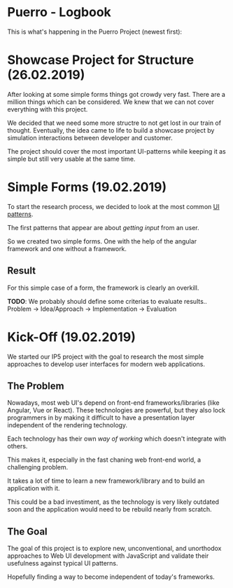 # Puerro - Logbook

This is what's happening in the Puerro Project (newest first):

# Showcase Project for Structure (26.02.2019)

After looking at some simple forms things got crowdy very fast.
There are a million things which can be considered.
We knew that we can not cover everything with this project.

We decided that we need some more structre to not get lost in our train of thought.
Eventually, the idea came to life to build a showcase project by simulation interactions between developer and customer.

The project should cover the most important UI-patterns while keeping it as simple but still very usable at the same time.


# Simple Forms (19.02.2019)

To start the research process, we decided to look at the most common [UI patterns](http://ui-patterns.com/).

The first patterns that appear are about *getting input* from an user.

So we created two simple forms. One with the help of the angular framework and one without a framework.

## Result
For this simple case of a form, the framework is clearly an overkill.

**TODO**: We probably should define some criterias to evaluate results..
Problem -> Idea/Approach -> Implementation -> Evaluation


# Kick-Off (19.02.2019)

We started our IP5 project with the goal to research the most simple approaches to develop user interfaces for modern web applications.

## The Problem

Nowadays, most web UI's depend on front-end frameworks/libraries (like Angular, Vue or React). These technologies are powerful, but they also lock programmers in by making it difficult to have a presentation layer independent of the rendering technology.

Each technology has their own *way of working* which doesn't integrate with others.

This makes it, especially in the fast chaning web front-end world, a challenging problem. 

It takes a lot of time to learn a new framework/library and to build an application with it.

This could be a bad investiment, as the technology is very likely outdated soon and the application would need to be rebuild nearly from scratch.

## The Goal

The goal of this project is to explore new, unconventional, and unorthodox approaches to Web UI development with JavaScript and validate their usefulness against typical UI patterns.

Hopefully finding a way to become independent of today's frameworks.